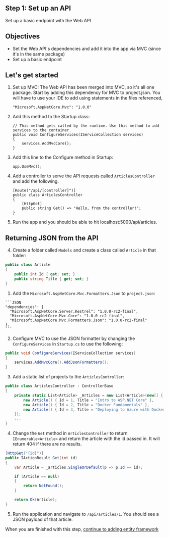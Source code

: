 ## Step 1: Set up an API
Set up a basic endpoint with the Web API

## Objectives
- Set the Web API's dependencies and add it into the app via MVC (since it's in the same package)
- Set up a basic endpoint

## Let's get started

1. Set up MVC! The Web API has been merged into MVC, so it's all one package. Start by adding this dependency for MVC to project.json. You will have to use your IDE to add using statements in the files referenced,

    ```
    "Microsoft.AspNetCore.Mvc": "1.0.0"
    ```

2. Add this method to the Startup class:

    ```
    // This method gets called by the runtime. Use this method to add services to the container.
    public void ConfigureServices(IServiceCollection services)
    {
        services.AddMvcCore();
    }
    ```

3. Add this line to the Configure method in Startup:

    ```
    app.UseMvc();
    ```

4. Add a controller to serve the API requests called `ArticlesController` and add the following.

    ```
    [Route("/api/[controller]")]
    public class ArticlesController
    {
        [HttpGet]
        public string Get() => "Hello, from the controller!";
    }
    ```

5. Run the app and you should be able to hit localhost:5000/api/articles.

## Returning JSON from the API

  4. Create a folder called `Models` and create a class called `Article` in that folder:

  ```C#
  public class Article
  {
      public int Id { get; set; }
      public string Title { get; set; }
  }
  ```

  1. Add the `Microsoft.AspNetCore.Mvc.Formatters.Json` to `project.json`:

    ```JSON
    "dependencies": {
      "Microsoft.AspNetCore.Server.Kestrel": "1.0.0-rc2-final",
      "Microsoft.AspNetCore.Mvc.Core": "1.0.0-rc2-final",
      "Microsoft.AspNetCore.Mvc.Formatters.Json": "1.0.0-rc2-final"
    },
    ```

  2. Configure MVC to use the JSON formatter by changing the `ConfigureServices` in `Startup.cs` to use the following:

  ```C#
  public void ConfigureServices(IServiceCollection services)
  {
      services.AddMvcCore().AddJsonFormatters();
  }
  ```

  3. Add a static list of projects to the `ArticlesController`:

  ```C#
  public class ArticlesController : ControllerBase
  {
      private static List<Article> _Articles = new List<Article>(new[] {
          new Article() { Id = 1, Title = "Intro to ASP.NET Core" },
          new Article() { Id = 2, Title = "Docker Fundamentals" },
          new Article() { Id = 3, Title = "Deploying to Azure with Docker" },
      });
      ...
  }

  ```

  4. Change the `Get` method in `ArticlesController` to return `IEnumerable<Article>` and return the article with the id passed in. It will return 404 if there are no results.

  ```C#
  [HttpGet("{id}")]
  public IActionResult Get(int id)
  {
      var Article = _articles.SingleOrDefault(p => p.Id == id);

      if (Article == null)
      {
          return NotFound();
      }

      return Ok(Article);
  }
  ```

  5. Run the application and navigate to `/api/articles/1`. You should see a JSON payload of that article.


When you are finished with this step, [continue to adding entity framework](https://github.com/Wyntuition/aspnetcore-workshop-kit/tree/master/03-EntityFramework)
